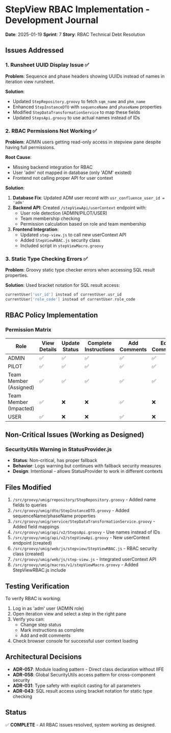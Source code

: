 # StepView RBAC Implementation - Development Journal

**Date**: 2025-01-19
**Sprint**: 7
**Story**: RBAC Technical Debt Resolution

## Issues Addressed

### 1. Runsheet UUID Display Issue ✅
**Problem**: Sequence and phase headers showing UUIDs instead of names in iteration view runsheet.

**Solution**:
- Updated `StepRepository.groovy` to fetch `sqm_name` and `phm_name`
- Enhanced `StepInstanceDTO` with `sequenceName` and `phaseName` properties
- Modified `StepDataTransformationService` to map these fields
- Updated `StepsApi.groovy` to use actual names instead of IDs

### 2. RBAC Permissions Not Working ✅
**Problem**: ADMIN users getting read-only access in stepview pane despite having full permissions.

**Root Cause**:
- Missing backend integration for RBAC
- User 'adm' not mapped in database (only 'ADM' existed)
- Frontend not calling proper API for user context

**Solution**:
1. **Database Fix**: Updated ADM user record with `usr_confluence_user_id = 'adm'`
2. **Backend API**: Created `/stepViewApi/userContext` endpoint with:
   - User role detection (ADMIN/PILOT/USER)
   - Team membership checking
   - Permission calculation based on role and team membership
3. **Frontend Integration**:
   - Updated `step-view.js` to call new userContext API
   - Added `StepViewRBAC.js` security class
   - Included script in `stepViewMacro.groovy`

### 3. Static Type Checking Errors ✅
**Problem**: Groovy static type checker errors when accessing SQL result properties.

**Solution**: Used bracket notation for SQL result access:
```groovy
currentUser['usr_id'] instead of currentUser.usr_id
currentUser['role_code'] instead of currentUser.role_code
```

## RBAC Policy Implementation

### Permission Matrix
| Role | View Details | Update Status | Complete Instructions | Add Comments | Edit Comments |
|------|-------------|---------------|----------------------|--------------|---------------|
| ADMIN | ✅ | ✅ | ✅ | ✅ | ✅ |
| PILOT | ✅ | ✅ | ✅ | ✅ | ✅ |
| Team Member (Assigned) | ✅ | ✅ | ✅ | ✅ | ✅ |
| Team Member (Impacted) | ✅ | ❌ | ❌ | ✅ | ❌ |
| USER | ✅ | ❌ | ❌ | ✅ | ❌ |

## Non-Critical Issues (Working as Designed)

### SecurityUtils Warning in StatusProvider.js
- **Status**: Non-critical, has proper fallback
- **Behavior**: Logs warning but continues with fallback security measures
- **Design**: Intentional - allows StatusProvider to work in different contexts

## Files Modified

1. `/src/groovy/umig/repository/StepRepository.groovy` - Added name fields to queries
2. `/src/groovy/umig/dto/StepInstanceDTO.groovy` - Added sequenceName/phaseName properties
3. `/src/groovy/umig/service/StepDataTransformationService.groovy` - Added field mappings
4. `/src/groovy/umig/api/v2/StepsApi.groovy` - Use names instead of IDs
5. `/src/groovy/umig/api/v2/stepViewApi.groovy` - New userContext endpoint (created)
6. `/src/groovy/umig/web/js/stepview/StepViewRBAC.js` - RBAC security class (created)
7. `/src/groovy/umig/web/js/step-view.js` - Integrated userContext API
8. `/src/groovy/umig/macros/v1/stepViewMacro.groovy` - Added StepViewRBAC.js include

## Testing Verification

To verify RBAC is working:
1. Log in as 'adm' user (ADMIN role)
2. Open iteration view and select a step in the right pane
3. Verify you can:
   - Change step status
   - Mark instructions as complete
   - Add and edit comments
4. Check browser console for successful user context loading

## Architectural Decisions

- **ADR-057**: Module loading pattern - Direct class declaration without IIFE
- **ADR-058**: Global SecurityUtils access pattern for cross-component security
- **ADR-031**: Type safety with explicit casting for all parameters
- **ADR-043**: SQL result access using bracket notation for static type checking

## Status

✅ **COMPLETE** - All RBAC issues resolved, system working as designed.